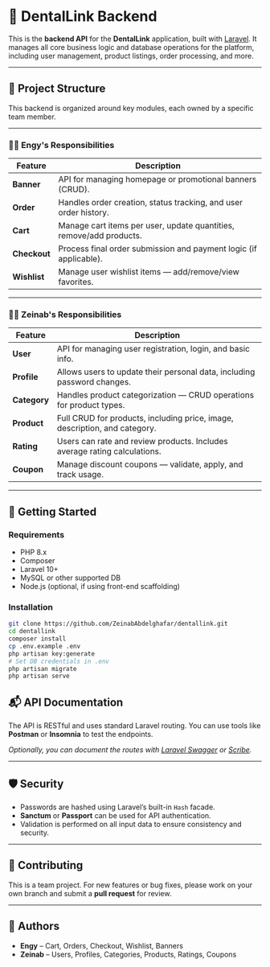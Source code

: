 # 🦷 DentalLink Backend

This is the **backend API** for the **DentalLink** application, built with [Laravel](https://laravel.com). It manages all core business logic and database operations for the platform, including user management, product listings, order processing, and more.

---

## 📁 Project Structure

This backend is organized around key modules, each owned by a specific team member.

---

### 👩‍💻 Engy's Responsibilities

| Feature   | Description |
|-----------|-------------|
| **Banner** | API for managing homepage or promotional banners (CRUD). |
| **Order** | Handles order creation, status tracking, and user order history. |
| **Cart** | Manage cart items per user, update quantities, remove/add products. |
| **Checkout** | Process final order submission and payment logic (if applicable). |
| **Wishlist** | Manage user wishlist items — add/remove/view favorites. |

---

### 👩‍💻 Zeinab's Responsibilities

| Feature   | Description |
|-----------|-------------|
| **User** | API for managing user registration, login, and basic info. |
| **Profile** | Allows users to update their personal data, including password changes. |
| **Category** | Handles product categorization — CRUD operations for product types. |
| **Product** | Full CRUD for products, including price, image, description, and category. |
| **Rating** | Users can rate and review products. Includes average rating calculations. |
| **Coupon** | Manage discount coupons — validate, apply, and track usage. |

---

## 🚀 Getting Started

### Requirements

- PHP 8.x
- Composer
- Laravel 10+
- MySQL or other supported DB
- Node.js (optional, if using front-end scaffolding)

### Installation

```bash
git clone https://github.com/ZeinabAbdelghafar/dentallink.git
cd dentallink
composer install
cp .env.example .env
php artisan key:generate
# Set DB credentials in .env
php artisan migrate
php artisan serve
```

## 📬 API Documentation

The API is RESTful and uses standard Laravel routing. You can use tools like **Postman** or **Insomnia** to test the endpoints.

_Optionally, you can document the routes with [Laravel Swagger](https://github.com/DarkaOnLine/L5-Swagger) or [Scribe](https://scribe.knuckles.wtf)._

---

## 🛡️ Security

- Passwords are hashed using Laravel’s built-in `Hash` facade.
- **Sanctum** or **Passport** can be used for API authentication.
- Validation is performed on all input data to ensure consistency and security.

---

## 📌 Contributing

This is a team project. For new features or bug fixes, please work on your own branch and submit a **pull request** for review.

---

## 👥 Authors

- **Engy** – Cart, Orders, Checkout, Wishlist, Banners  
- **Zeinab** – Users, Profiles, Categories, Products, Ratings, Coupons
